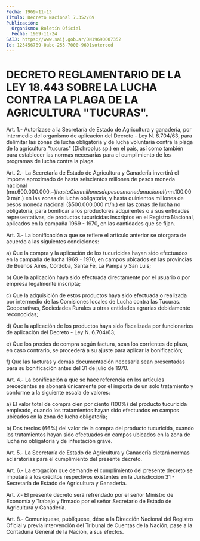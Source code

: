 ```yaml
---
Fecha: 1969-11-13
Título: Decreto Nacional 7.352/69
Publicación:
  Organismo: Boletín Oficial
  Fecha: 1969-11-24
SAIJ: https://www.saij.gob.ar/DN19690007352
Id: 123456789-0abc-253-7000-9691soterced
---
```

# DECRETO REGLAMENTARIO DE LA LEY 18.443 SOBRE LA LUCHA CONTRA LA PLAGA DE LA AGRICULTURA "TUCURAS".

<a id="1"></a>
Art. 1.- Autorízase a la Secretaría de Estado de Agricultura y ganadería,  por  intermedio del organismo de aplicación del Decreto - Ley N. 6.704/63,  para delimitar las zonas de lucha obligatoria y de lucha voluntaria contra  la  plaga  de  la agricultura "tucuras" (Dichroplus sp.) en el país, así como también  para  establecer las normas  necesarias para el cumplimiento de los programas  de  lucha contra la plaga.

<a id="2"></a>
Art.  2.-  La  Secretaría de Estado de Agricultura y Ganadería invertirá el importe  aproximado  de  hasta seiscientos millones de pesos moneda nacional (m$n.600.000.000.-)  hasta  Cien  millones de pesos  moneda  nacional  (m$n.100.000  m/n.) en las zonas de  lucha obligatoria, y hasta quinientos millones  de  pesos moneda nacional ($500.000.000  m/n.)  en  las  zonas de lucha no obligatoria,  para bonificar  a  los  productores  adquirentes    o  a  sus  entidades representativas,  de  productos  tucuricidas  inscriptos    en   el Registro  Nacional,  aplicados  en  la  campaña 1969 - 1970, en las cantidades que se fijan.

<a id="3"></a>
Art. 3.- La bonificación a que se refiere el artículo anterior se  otorgara    de  acuerdo  a  las  siguientes  condiciones:

a) Que la compra  y  la  aplicación  de  los tucuricidas hayan sido efectuados en la campaña de lucha 1969 - 1970,  en  campos ubicados en las provincias de Buenos Aires, Córdoba, Santa Fe,  La  Pampa  y San Luis;

b)  Que  la  aplicación  haya  sido  efectuada  directamente por el usuario o por empresa legalmente inscripta;

c)  Que  la  adquisición de estos productos haya sido  efectuada  o realizada por  intermedio de las Comisiones locales de Lucha contra las Tucuras. Cooperativas,  Sociedades  Rurales  u  otras entidades agrarias debidamente reconocidas;

d)  Que  la  aplicación de los productos haya sido fiscalizada  por funcionarios de  aplicación  del  Decreto  -  Ley N. 6.704/63;

e) Que los precios de compra según factura, sean  los corrientes de plaza, en caso contrario, se procederá a su ajuste  para aplicar la bonificación;

f)    Que   las  facturas  y  demás  documentación  necesaria  sean presentadas  para  su  bonificación  antes del 31 de julio de 1970.

<a id="4"></a>
Art.  4.-  La  bonificación  a  que  se hace referencia en los artículos precedentes se abonará únicamente  por  el  importe de un solo tratamiento y conforme a la siguiente escala de valores:

a)  El  valor  total  de compra cien por ciento (100%) del producto tucuricida empleado, cuando  los tratamientos hayan sido efectuados en  campos  ubicados  en  la  zona    de  lucha  obligatoria;

b)  Dos  tercios  (66%)  del  valor  de  la  compra   del  producto tucuricida,  cuando  los  tratamientos  hayan  sido  efectuados  en campos ubicados en la zona de lucha no obligatoria y de infestación grave.

<a id="5"></a>
Art.  5.-  La  Secretaría de Estado de Agricultura y Ganadería dictará  normas aclaratorias  para  el  cumplimiento  del  presente decreto.

<a id="6"></a>
Art. 6.- La erogación que demande el cumplimiento del presente decreto  se  imputará  a  los créditos respectivos existentes en la Jurisdicción 31 - Secretaría  de Estado de Agricultura y Ganadería.

<a id="7"></a>
Art.  7.-  El  presente  decreto  será refrendado por el señor Ministro de Economía y Trabajo y firmado  por  el  señor Secretario de Estado de Agricultura y Ganadería.

<a id="8"></a>
Art. 8.- Comuníquese, publíquese, dése a la Dirección Nacional del Registro  Oficial y previa intervención del Tribunal de Cuentas de la Nación, pase  a  la  Contaduría  General  de la Nación, a sus efectos.